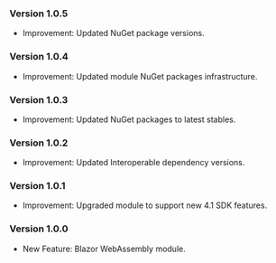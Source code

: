 ### Version 1.0.5

- Improvement: Updated NuGet package versions.

### Version 1.0.4

- Improvement: Updated module NuGet packages infrastructure.

### Version 1.0.3

- Improvement: Updated NuGet packages to latest stables.

### Version 1.0.2

- Improvement: Updated Interoperable dependency versions.

### Version 1.0.1

- Improvement: Upgraded module to support new 4.1 SDK features.

### Version 1.0.0

- New Feature: Blazor WebAssembly module.
